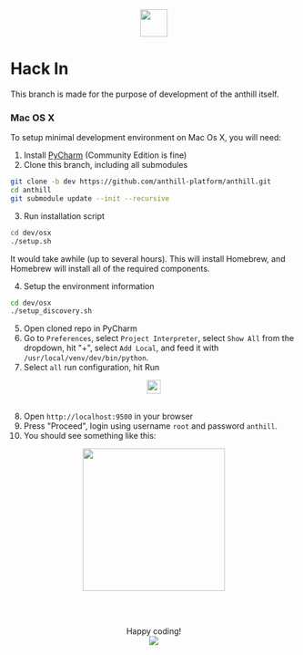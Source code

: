 
<div align="center">
<img src="https://cloud.githubusercontent.com/assets/1666014/26267105/0169f088-3cf1-11e7-93e9-2d0d0169eacc.png" width="48">
</div>

# Hack In

This branch is made for the purpose of development of the anthill itself.

### Mac OS X

To setup minimal development environment on Mac Os X, you will need:

1. Install [PyCharm](https://www.jetbrains.com/pycharm/download) (Community Edition is fine)
2. Clone this branch, including all submodules

```bash
git clone -b dev https://github.com/anthill-platform/anthill.git
cd anthill
git submodule update --init --recursive
```
3. Run installation script
```bash
cd dev/osx
./setup.sh
```
It would take awhile (up to several hours).
This will install Homebrew, and Homebrew will install all of the required components.

4. Setup the environment information
```bash
cd dev/osx
./setup_discovery.sh
```
5. Open cloned repo in PyCharm 
6. Go to `Preferences`, select `Project Interpreter`, select `Show All` from the dropdown,
hit "+", select `Add Local`, and feed it with `/usr/local/venv/dev/bin/python`.
7. Select `all` run configuration, hit Run

<div align="center">
<img src="https://user-images.githubusercontent.com/1666014/32844921-379a61a6-ca2c-11e7-8640-3a4403a30187.png" height="24">
</div>
<br>

8. Open `http://localhost:9500` in your browser
9. Press "Proceed", login using username `root` and password `anthill`.
10. You should see something like this:

<div align="center">
<a href="https://user-images.githubusercontent.com/1666014/32834423-3b24fef6-ca0b-11e7-8276-240d3ccb6ce8.png"><img src="https://user-images.githubusercontent.com/1666014/32834374-0ba5b288-ca0b-11e7-8f2a-0d6729f76a60.png" width="250"></a>
</div>

<br><br>
<div align="center">
Happy coding!<br>
<img src="https://user-images.githubusercontent.com/1666014/32833678-417e7866-ca08-11e7-993c-72eacab0fbee.gif">
</div>
